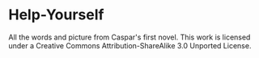 Help-Yourself
=============

All the words and picture from Caspar's first novel. This work is licensed under a Creative Commons Attribution-ShareAlike 3.0 Unported License.